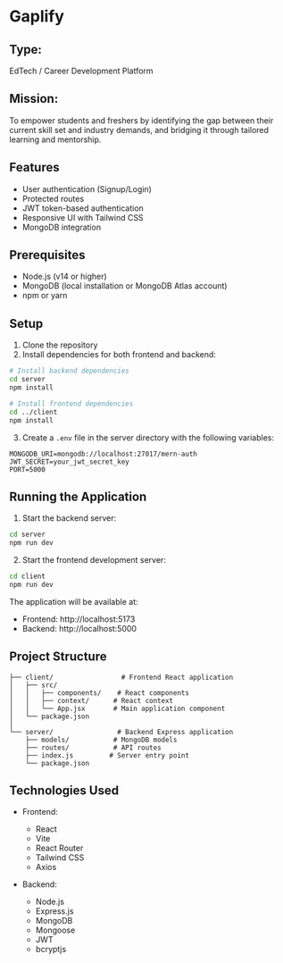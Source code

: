 # Gaplify

## Type:
EdTech / Career Development Platform

## Mission:
To empower students and freshers by identifying the gap between their current skill set and industry demands, and bridging it through tailored learning and mentorship.

## Features

- User authentication (Signup/Login)
- Protected routes
- JWT token-based authentication
- Responsive UI with Tailwind CSS
- MongoDB integration

## Prerequisites

- Node.js (v14 or higher)
- MongoDB (local installation or MongoDB Atlas account)
- npm or yarn

## Setup

1. Clone the repository
2. Install dependencies for both frontend and backend:

```bash
# Install backend dependencies
cd server
npm install

# Install frontend dependencies
cd ../client
npm install
```

3. Create a `.env` file in the server directory with the following variables:

```
MONGODB_URI=mongodb://localhost:27017/mern-auth
JWT_SECRET=your_jwt_secret_key
PORT=5000
```

## Running the Application

1. Start the backend server:

```bash
cd server
npm run dev
```

2. Start the frontend development server:

```bash
cd client
npm run dev
```

The application will be available at:
- Frontend: http://localhost:5173
- Backend: http://localhost:5000

## Project Structure

```
├── client/                 # Frontend React application
│   ├── src/
│   │   ├── components/    # React components
│   │   ├── context/      # React context
│   │   └── App.jsx       # Main application component
│   └── package.json
│
└── server/                # Backend Express application
    ├── models/           # MongoDB models
    ├── routes/           # API routes
    ├── index.js         # Server entry point
    └── package.json
```

## Technologies Used

- Frontend:
  - React
  - Vite
  - React Router
  - Tailwind CSS
  - Axios

- Backend:
  - Node.js
  - Express.js
  - MongoDB
  - Mongoose
  - JWT
  - bcryptjs 
